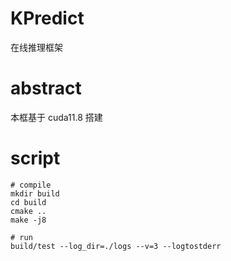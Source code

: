 # KPredict
在线推理框架

# abstract
本框基于 cuda11.8 搭建

# script

```shell
# compile
mkdir build
cd build
cmake ..
make -j8

# run
build/test --log_dir=./logs --v=3 --logtostderr
```
